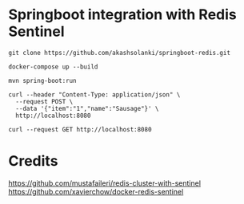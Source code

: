 # Springboot integration with Redis Sentinel

```shell
git clone https://github.com/akashsolanki/springboot-redis.git
```

```shell
docker-compose up --build
```
```shell
mvn spring-boot:run
```
```shell
curl --header "Content-Type: application/json" \
  --request POST \
  --data '{"item":"1","name":"Sausage"}' \
  http://localhost:8080
```
```shell
curl --request GET http://localhost:8080
```

# Credits
https://github.com/mustafaileri/redis-cluster-with-sentinel
https://github.com/xavierchow/docker-redis-sentinel
